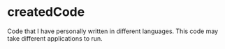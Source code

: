 # createdCode
Code that I have personally written in different languages. This code may take different applications to run.
